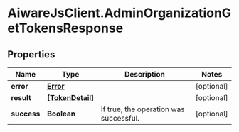 # AiwareJsClient.AdminOrganizationGetTokensResponse

## Properties

Name | Type | Description | Notes
------------ | ------------- | ------------- | -------------
**error** | [**Error**](Error.md) |  | [optional] 
**result** | [**[TokenDetail]**](TokenDetail.md) |  | [optional] 
**success** | **Boolean** | If true, the operation was successful. | [optional] 


